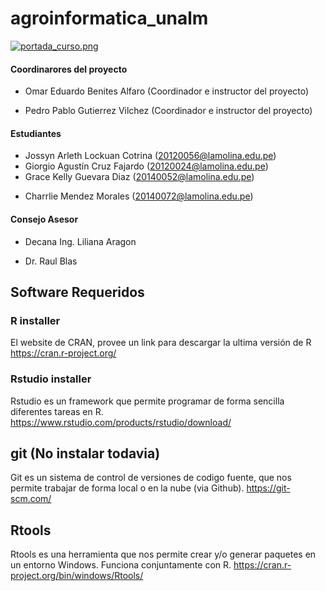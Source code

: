 # agroinformatica_unalm

[![portada_curso.png](https://s12.postimg.org/u7ddzql7x/portada_curso.png)](https://postimg.org/image/b2a4pz6jt/)

#### Coordinarores del proyecto	

- Omar Eduardo Benites Alfaro   (Coordinador e instructor del proyecto)
+ Pedro Pablo Gutierrez Vilchez (Coordinador e instructor del proyecto)

#### Estudiantes	

- Jossyn Arleth Lockuan Cotrina (<20120056@lamolina.edu.pe>)
- Giorgio Agustín Cruz Fajardo  (<20120024@lamolina.edu.pe>)
- Grace Kelly Guevara Diaz      (<20140052@lamolina.edu.pe>)
+ Charrlie Mendez Morales        (<20140072@lamolina.edu.pe>)

#### Consejo Asesor

- Decana Ing. Liliana Aragon
+ Dr. Raul Blas 	



## Software Requeridos

### R installer
El website de CRAN, provee un link para descargar la ultima versión de R
https://cran.r-project.org/

### Rstudio installer
Rstudio es un framework que permite programar de forma sencilla diferentes tareas en R.
https://www.rstudio.com/products/rstudio/download/

## git (No instalar todavia)
Git es un sistema de control de versiones de codigo fuente, que nos permite trabajar de forma local o en la nube (via Github).
https://git-scm.com/

## Rtools
Rtools es una herramienta que nos permite crear y/o generar paquetes en un entorno Windows. Funciona conjuntamente con R.
https://cran.r-project.org/bin/windows/Rtools/




